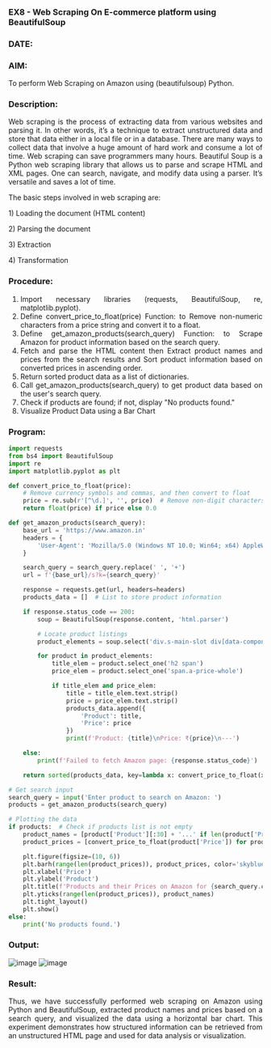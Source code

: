 ### EX8 - Web Scraping On E-commerce platform using BeautifulSoup

### DATE: 

### AIM:
To perform Web Scraping on Amazon using (beautifulsoup) Python.

### Description: 
<div align = "justify">
Web scraping is the process of extracting data from various websites and parsing it. In other words, it’s a technique 
to extract unstructured data and store that data either in a local file or in a database. 
There are many ways to collect data that involve a huge amount of hard work and consume a lot of time. Web scraping can save programmers many hours. Beautiful Soup is a Python web scraping library that allows us to parse and scrape HTML and XML pages. 
One can search, navigate, and modify data using a parser. It’s versatile and saves a lot of time.
<p>The basic steps involved in web scraping are:
<p>1) Loading the document (HTML content)
<p>2) Parsing the document
<p>3) Extraction
<p>4) Transformation

### Procedure:

1) Import necessary libraries (requests, BeautifulSoup, re, matplotlib.pyplot).
2) Define convert_price_to_float(price) Function: to Remove non-numeric characters from a price string and convert it to a float.
3) Define get_amazon_products(search_query) Function: to Scrape Amazon for product information based on the search query.
4) Fetch and parse the HTML content then Extract product names and prices from the search results and Sort product information based on converted prices in ascending order.
5) Return sorted product data as a list of dictionaries.
6) Call get_amazon_products(search_query) to get product data based on the user's search query.
7) Check if products are found; if not, display "No products found."
8) Visualize Product Data using a Bar Chart

### Program:
```PYTHON
import requests
from bs4 import BeautifulSoup
import re
import matplotlib.pyplot as plt

def convert_price_to_float(price):
    # Remove currency symbols and commas, and then convert to float
    price = re.sub(r'[^\d.]', '', price)  # Remove non-digit characters except '.'
    return float(price) if price else 0.0

def get_amazon_products(search_query):
    base_url = 'https://www.amazon.in'
    headers = {
        'User-Agent': 'Mozilla/5.0 (Windows NT 10.0; Win64; x64) AppleWebKit/537.36 (KHTML, like Gecko) Chrome/114.0.0.0 Safari/537.36'
    }

    search_query = search_query.replace(' ', '+')
    url = f'{base_url}/s?k={search_query}'

    response = requests.get(url, headers=headers)
    products_data = []  # List to store product information

    if response.status_code == 200:
        soup = BeautifulSoup(response.content, 'html.parser')

        # Locate product listings
        product_elements = soup.select('div.s-main-slot div[data-component-type="s-search-result"]')

        for product in product_elements:
            title_elem = product.select_one('h2 span')
            price_elem = product.select_one('span.a-price-whole')

            if title_elem and price_elem:
                title = title_elem.text.strip()
                price = price_elem.text.strip()
                products_data.append({
                    'Product': title,
                    'Price': price
                })
                print(f'Product: {title}\nPrice: ₹{price}\n---')

    else:
        print(f'Failed to fetch Amazon page: {response.status_code}')

    return sorted(products_data, key=lambda x: convert_price_to_float(x['Price']))

# Get search input
search_query = input('Enter product to search on Amazon: ')
products = get_amazon_products(search_query)

# Plotting the data
if products:  # Check if products list is not empty
    product_names = [product['Product'][:30] + '...' if len(product['Product']) > 30 else product['Product'] for product in products]
    product_prices = [convert_price_to_float(product['Price']) for product in products]

    plt.figure(figsize=(10, 6))
    plt.barh(range(len(product_prices)), product_prices, color='skyblue')
    plt.xlabel('Price')
    plt.ylabel('Product')
    plt.title(f'Products and their Prices on Amazon for {search_query.capitalize()} (Ascending Order)')
    plt.yticks(range(len(product_prices)), product_names)
    plt.tight_layout()
    plt.show()
else:
    print('No products found.')
```

### Output:
![image](https://github.com/user-attachments/assets/4aaef15d-fd04-4b2f-88c6-65bfc23f1120)
![image](https://github.com/user-attachments/assets/4d00c28a-2cd4-41e7-aca5-e59d69bd747c)

### Result:
Thus, we have successfully performed web scraping on Amazon using Python and BeautifulSoup, extracted product names and prices based on a search query, and visualized the data using a horizontal bar chart. This experiment demonstrates how structured information can be retrieved from an unstructured HTML page and used for data analysis or visualization.
